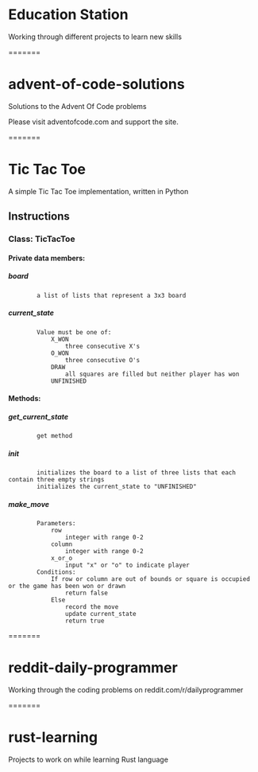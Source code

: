 # Education Station
Working through different projects to learn new skills

=======
# advent-of-code-solutions
Solutions to the Advent Of Code problems

Please visit adventofcode.com and support the site.

=======
# Tic Tac Toe
A simple Tic Tac Toe implementation, written in Python

## Instructions
### Class: TicTacToe
####    Private data members:
#####        board
            a list of lists that represent a 3x3 board
#####        current_state
            Value must be one of:
                X_WON
                    three consecutive X's
                O_WON
                    three consecutive O's
                DRAW
                    all squares are filled but neither player has won
                UNFINISHED
 ####   Methods:
 #####       get_current_state
            get method
 #####       init
            initializes the board to a list of three lists that each contain three empty strings
            initializes the current_state to "UNFINISHED"
#####        make_move
            Parameters:
                row
                    integer with range 0-2
                column
                    integer with range 0-2
                x_or_o
                    input "x" or "o" to indicate player
            Conditions:
                If row or column are out of bounds or square is occupied or the game has been won or drawn
                    return false
                Else
                    record the move
                    update current_state
                    return true

=======
# reddit-daily-programmer
Working through the coding problems on reddit.com/r/dailyprogrammer

=======
# rust-learning
Projects to work on while learning Rust language
